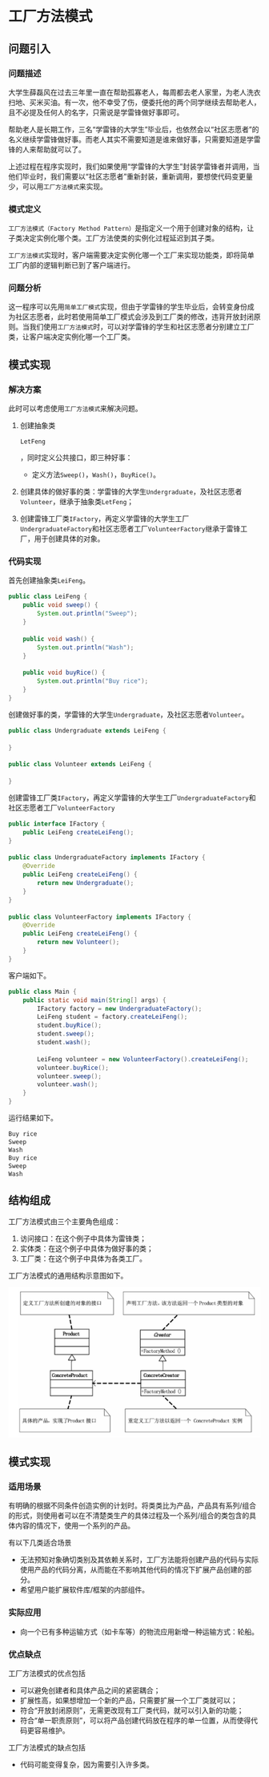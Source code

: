 # 工厂方法模式

## 问题引入

### 问题描述

大学生薛磊风在过去三年里一直在帮助孤寡老人，每周都去老人家里，为老人洗衣扫地、买米买油。有一次，他不幸受了伤，便委托他的两个同学继续去帮助老人，且不必提及任何人的名字，只需说是学雷锋做好事即可。

帮助老人是长期工作，三名“学雷锋的大学生”毕业后，也依然会以“社区志愿者”的名义继续学雷锋做好事。而老人其实不需要知道是谁来做好事，只需要知道是学雷锋的人来帮助就可以了。

上述过程在程序实现时，我们如果使用“学雷锋的大学生”封装学雷锋者并调用，当他们毕业时，我们需要以“社区志愿者”重新封装，重新调用，要想使代码变更量少，可以用`工厂方法模式`来实现。

### 模式定义

`工厂方法模式（Factory Method Pattern）`是指定义一个用于创建对象的结构，让子类决定实例化哪个类。工厂方法使类的实例化过程延迟到其子类。

`工厂方法模式`实现时，客户端需要决定实例化哪一个工厂来实现功能类，即将简单工厂内部的逻辑判断已到了客户端进行。

### 问题分析

这一程序可以先用`简单工厂模式`实现，但由于学雷锋的学生毕业后，会转变身份成为社区志愿者，此时若使用简单工厂模式会涉及到工厂类的修改，违背开放封闭原则。当我们使用`工厂方法模式`时，可以对学雷锋的学生和社区志愿者分别建立工厂类，让客户端决定实例化哪一个工厂类。

## 模式实现

### 解决方案

此时可以考虑使用`工厂方法模式`来解决问题。

1. 创建抽象类

   ```
   LetFeng
   ```

   ，同时定义公共接口，即三种好事：

   - 定义方法`Sweep()`，`Wash()`，`BuyRice()`。

2. 创建具体的做好事的类：学雷锋的大学生`Undergraduate`，及社区志愿者`Volunteer`，继承于抽象类`LetFeng`；

3. 创建雷锋工厂类`IFactory`，再定义学雷锋的大学生工厂`UndergraduateFactory`和社区志愿者工厂`VolunteerFactory`继承于雷锋工厂，用于创建具体的对象。

### 代码实现

首先创建抽象类`LeiFeng`。

```java
public class LeiFeng {
    public void sweep() {
        System.out.println("Sweep");
    }

    public void wash() {
        System.out.println("Wash");
    }

    public void buyRice() {
        System.out.println("Buy rice");
    }
}
```

创建做好事的类，学雷锋的大学生`Undergraduate`，及社区志愿者`Volunteer`。

```java
public class Undergraduate extends LeiFeng {
    
}

public class Volunteer extends LeiFeng {
    
}
```

创建雷锋工厂类`IFactory`，再定义学雷锋的大学生工厂`UndergraduateFactory`和社区志愿者工厂`VolunteerFactory`

```java
public interface IFactory {
    public LeiFeng createLeiFeng();
}

public class UndergraduateFactory implements IFactory {
    @Override
    public LeiFeng createLeiFeng() {
        return new Undergraduate();
    }
}

public class VolunteerFactory implements IFactory {
    @Override
    public LeiFeng createLeiFeng() {
        return new Volunteer();
    }
}
```

客户端如下。

```java
public class Main {
    public static void main(String[] args) {
        IFactory factory = new UndergraduateFactory();
        LeiFeng student = factory.createLeiFeng();
        student.buyRice();
        student.sweep();
        student.wash();

        LeiFeng volunteer = new VolunteerFactory().createLeiFeng();
        volunteer.buyRice();
        volunteer.sweep();
        volunteer.wash();
    }
}
```

运行结果如下。

```
Buy rice
Sweep
Wash
Buy rice
Sweep
Wash
```

## 结构组成

工厂方法模式由三个主要角色组成：

1. 访问接口：在这个例子中具体为雷锋类；
2. 实体类：在这个例子中具体为做好事的类；
3. 工厂类：在这个例子中具体为各类工厂。

工厂方法模式的通用结构示意图如下。

![image-20230623225349499](./assets/image-20230623225349499.png)

## 模式实现

### 适用场景

有明确的根据不同条件创造实例的计划时。将类类比为产品，产品具有系列/组合的形式，则使用者可以在不清楚类生产的具体过程及一个系列/组合的类包含的具体内容的情况下，使用一个系列的产品。

有以下几类适合场景

- 无法预知对象确切类别及其依赖关系时，工厂方法能将创建产品的代码与实际使用产品的代码分离，从而能在不影响其他代码的情况下扩展产品创建的部分。
- 希望用户能扩展软件库/框架的内部组件。

### 实际应用

- 向一个已有多种运输方式（如卡车等）的物流应用新增一种运输方式：轮船。

### 优点缺点

工厂方法模式的优点包括

- 可以避免创建者和具体产品之间的紧密耦合；
- 扩展性高，如果想增加一个新的产品，只需要扩展一个工厂类就可以；
- 符合“开放封闭原则”，无需更改现有工厂类代码，就可以引入新的功能；
- 符合“单一职责原则”，可以将产品创建代码放在程序的单一位置，从而使得代码更容易维护。

工厂方法模式的缺点包括

- 代码可能变得复杂，因为需要引入许多类。